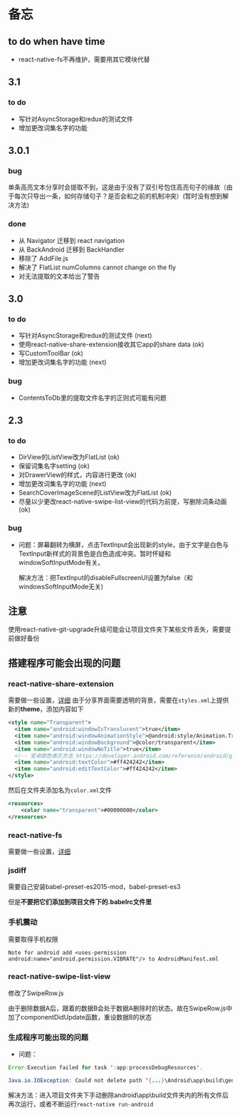 # 备忘

## to do when have time
- react-native-fs不再维护，需要用其它模块代替

## 3.1
### to do
- 写针对AsyncStorage和redux的测试文件
- 增加更改词集名字的功能

## 3.0.1
### bug
单条高亮文本分享时会提取不到，这是由于没有了双引号包住高亮句子的缘故（由于每次只导出一条，如何存储句子？是否会和之前的机制冲突）(暂时没有想到解决方法)
### done
- 从 Navigator 迁移到 react navigation
- 从 BackAndroid 迁移到 BackHandler
- 移除了 AddFile.js
- 解决了 FlatList numColumns cannot change on the fly
- 对无法提取的文本给出了警告

## 3.0
### to do
- 写针对AsyncStorage和redux的测试文件 (next)
- 使用react-native-share-extension接收其它app的share data (ok)
- 写CustomToolBar (ok)
- 增加更改词集名字的功能 (next)

### bug
- ContentsToDb里的提取文件名字的正则式可能有问题

## 2.3 
### to do
- DirView的ListView改为FlatList (ok)
- 保留词集名字setting (ok)
- 对DrawerView的样式，内容进行更改 (ok)
- 增加更改词集名字的功能 (next)
- SearchCoverImageScene的ListView改为FlatList (ok)
- 尽量以少更改react-native-swipe-list-view的代码为前提，写删除词条动画 (ok)
### bug
- 问题：屏幕翻转为横屏，点击TextInput会出现新的style，由于文字是白色与TextInput新样式的背景色是白色造成冲突。暂时怀疑和windowSoftInputMode有关。

  解决方法：把TextInput的disableFullscreenUI设置为false（和windowsSoftInputMode无关)

## 注意
使用react-native-git-upgrade升级可能会让项目文件夹下某些文件丢失，需要提前做好备份

## 搭建程序可能会出现的问题

### react-native-share-extension
需要做一些设置，[详细](https://github.com/alinz/react-native-share-extension)
由于分享界面需要透明的背景，需要在```styles.xml```上提供新的**theme**，添加内容如下
```xml
<style name="Transparent">
  <item name="android:windowIsTranslucent">true</item>
  <item name="android:windowAnimationStyle">@android:style/Animation.Translucent</item>
  <item name="android:windowBackground">@color/transparent</item>
  <item name="android:windowNoTitle">true</item>
  <!-- 安卓颜色表示方法 https://developer.android.com/reference/android/graphics/Color.html?hl=es -->
  <item name="android:textColor">#ff424242</item>
  <item name="android:editTextColor">#ff424242</item> 
</style>
```
然后在文件夹添加名为```color.xml```文件
```xml
<resources>
	<color name="transparent">#00000000</color>
</resources>
```

### react-native-fs
需要做一些设置，[详细](https://github.com/johanneslumpe/react-native-fs)

### jsdiff
需要自己安装babel-preset-es2015-mod，babel-preset-es3

但是**不要把它们添加到项目文件下的.babelrc文件里**

### 手机震动
需要取得手机权限
```
Note for android add <uses-permission android:name="android.permission.VIBRATE"/> to AndroidManifest.xml
```

### react-native-swipe-list-view
修改了SwipeRow.js

由于删除数据A后，跟着的数据B会处于数据A删除时的状态。故在SwipeRow.js中加了componentDidUpdate函数，重设数据B的状态

### 生成程序可能出现的问题

- 问题：

```java
Error:Execution failed for task ':app:processDebugResources'.

Java.io.IOException: Could not delete path '{...}\Android\app\build\generated\source\r\{...}
```
解决方法：进入项目文件夹下手动删除android\app\build文件夹内的所有文件后再次运行，或者不断运行`react-native run-android`



